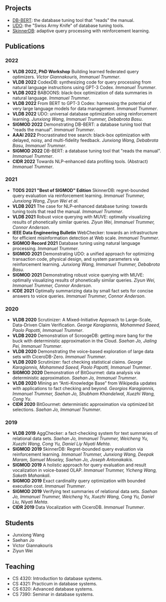 ## Projects


- [DB-BERT](https://itrummer.github.io/dbbert/): the database tuning tool that "reads" the manual.
- [UDO](https://cornelldbgroup.github.io/UDO/): the "Swiss Army Knife" of database tuning tools.
- [SkinnerDB](https://cornelldbgroup.github.io/skinnerdb/): adaptive query processing with reinforcement learning.

## Publications

### 2022

- **VLDB 2022, PhD Workshop** Building learned federated query optimizers. _Victor Giannakouris, Immanuel Trummer_.
- **VLDB 2022** CodexDB: synthesizing code for query processing from natural language instructions using GPT-3 Codex. _Immanuel Trummer_.
- **VLDB 2022** BABOONS: black-box optimization of data summaries in natural language. _Immanuel Trummer_.
- **VLDB 2022** From BERT to GPT-3 Codex: harnessing the potential of very large language models for data management. _Immanuel Trummer_.
- **VLDB 2022** UDO: universal database optimization using reinforcement learning. _Junxiong Wang, Immanuel Trummer, Debabrota Basu_.
- **SIGMOD 2022** Demonstrating DB-BERT: a database tuning tool that "reads the manual". _Immanuel Trummer_.
- **AAAI 2022** Procrastinated tree search: black-box optimization with delayed, noisy, and multi-fidelity feedback. _Junxiong Wang, Debabrota Basu, Immanuel Trummer_.
- **SIGMOD 2022** DB-BERT: a database tuning tool that "reads the manual". _Immanuel Trummer_.
- **CIDR 2022** Towards NLP-enhanced data profiling tools. (Abstract) _Immanuel Trummer_.

### 2021

- **TODS 2021 "Best of SIGMOD" Edition** SkinnerDB: regret-bounded query evaluation via reinforcement learning. _Immanuel Trummer, Junxiong Wang, Ziyun Wei et al._ 
- **VLDB 2021** The case for NLP-enhanced database tuning: towards tuning tools that read the manual. _Immanuel Trummer_.
- **VLDB 2021** Robust voice querying with MUVE: optimally visualizing results of phonetically similar queries. _Ziyun Wei, Immanuel Trummer, Connor Anderson_.
- **IEEE Data Engineering Bulletin** WebChecker: towards an infrastructure for efficient misinformation detection at Web scale. _Immanuel Trummer_.
- **SIGMOD Record 2021** Database tuning using natural language processing. _Immanuel Trummer_.
- **SIGMOD 2021** Demonstrating UDO: a unified approach for optimizing transaction code, physical design, and system parameters via reinforcement learning. _Junxiong Wang, Immanuel Trummer, Debabrota Basu_.
- **SIGMOD 2021** Demonstrating robust voice querying with MUVE: optimally visualizing results of phonetically similar queries. _Ziyun Wei, Immanuel Trummer, Connor Anderson_.
- **ICDE 2021** Optimally summarizing data by small fact sets for concise answers to voice queries. _Immanuel Trummer, Connor Anderson_.

### 2020

- **VLDB 2020** Scrutinizer: A Mixed-Initiative Approach to Large-Scale, Data-Driven Claim Verification. _George Karagiannis, Mohammed Saeed, Paolo Papotti, Immanuel Trummer_.
- **VLDB 2020** Demonstration of ScroogeDB: getting more bang for the buck with deterministic approximation in the Cloud. _Saehan Jo, Jialing Pei, Immanuel Trummer_.
- **VLDB 2020** Demonstrating the voice-based exploration of large data sets with CiceroDB-Zero. _Immanuel Trummer_.
- **VLDB 2020** Scrutinizer: fact checking statistical claims. _George Karagiannis, Mohammed Saeed, Paolo Papotti, Immanuel Trummer_.
- **SIGMOD 2020** Demonstration of BitGourmet: data analysis via deterministic approximation. _Saehan Jo, Immanuel Trummer_.
- **VLDB 2020** Mining an “Anti-Knowledge Base” from Wikipedia updates with applications to fact checking and beyond. _Georgios Karagiannis, Immanuel Trummer, Saehan Jo, Shubham Khandelwal, Xuezhi Wang, Cong Yu_.
- **CIDR 2020** BitGourmet: deterministic approximation via optimized bit selections. _Saehan Jo, Immanuel Trummer_.

### 2019

- **VLDB 2019** AggChecker: a fact-checking system for text summaries of relational data sets. _Saehan Jo, Immanuel Trummer, Weicheng Yu, Xuezhi Wang, Cong Yu, Daniel Liy Niyati Mehta_.
- **SIGMOD 2019** SkinnerDB: Regret-bounded query evaluation via reinforcement learning. _Immanuel Trummer, Junxiong Wang, Deepak Maram, Samuel Moseley, Saehan Jo, Joseph Antonakakis_.
- **SIGMOD 2019** A holistic approach for query evaluation and result vocalization in voice-based OLAP. _Immanuel Trummer, Yicheng Wang, Saketh Mahankali_.
- **SIGMOD 2019** Exact cardinality query optimization with bounded execution cost. _Immanuel Trummer_.
- **SIGMOD 2019** Verifying text summaries of relational data sets. _Saehan Jo, Immanuel Trummer, Weicheng Yu, Xuezhi Wang, Cong Yu, Daniel Liu, Niyati Mehta_.
- **CIDR 2019** Data Vocalization with CiceroDB. _Immanuel Trummer_.

## Students

- Junxiong Wang
- Saehan Jo
- Victor Giannakouris
- Ziyun Wei

## Teaching

- CS 4320: Introduction to database systems.
- CS 4321: Practicum in database systems.
- CS 6320: Advanced database systems.
- CS 7390: Seminar in database systems.
